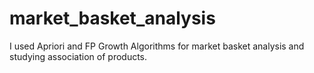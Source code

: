 # market_basket_analysis
I used Apriori and FP Growth Algorithms for market basket analysis and studying association of products.
